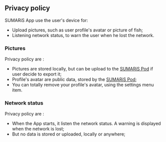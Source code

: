 ## Privacy policy

SUMARiS App use the user's device for:

  - Upload pictures, such as user profile's avatar or picture of fish; 
  - Listening network status, to warn the user when he lost the network. 

### Pictures

Privacy policy are : 
 
- Pictures are stored locally, but can be upload to the [SUMARiS Pod](https://github.com/sumaris-net/sumaris-pod/) if user decide to export it;
- Profile's avatar are public data, stored by the [SUMARiS Pod](https://github.com/sumaris-net/sumaris-pod/);  
- You can totally remove your profile's avatar, using the  settings menu item.

### Network status

Privacy policy are : 

 - When the App starts, it listen the network status. A warning is displayed when the network is lost;
 - But no data is stored or uploaded, locally or anywhere;
